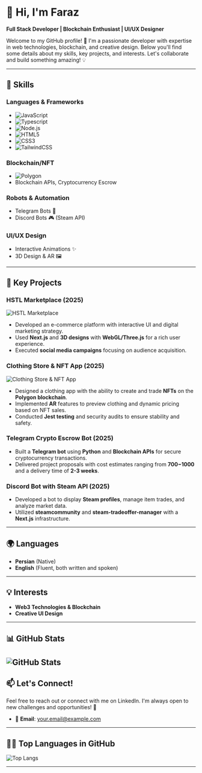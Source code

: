 
# 👋 Hi, I'm Faraz  
**Full Stack Developer | Blockchain Enthusiast | UI/UX Designer**

Welcome to my GitHub profile! 🚀 I'm a passionate developer with expertise in web technologies, blockchain, and creative design. Below you'll find some details about my skills, key projects, and interests. Let's collaborate and build something amazing! 💡

---

## 🔧 Skills

### **Languages & Frameworks**  
- ![JavaScript](https://img.shields.io/badge/JavaScript-FFAA00?style=flat-square&logo=javascript&logoColor=white)  
- ![Typescript](https://img.shields.io/badge/Typescript-007ACC?style=flat-square&logo=typescript&logoColor=white)  
- ![Node.js](https://img.shields.io/badge/Node.js-339933?style=flat-square&logo=node.js&logoColor=white)  
- ![HTML5](https://img.shields.io/badge/HTML5-E34F26?style=flat-square&logo=html5&logoColor=white)  
- ![CSS3](https://img.shields.io/badge/CSS3-1572B6?style=flat-square&logo=css3&logoColor=white)  
- ![TailwindCSS](https://img.shields.io/badge/TailwindCSS-06B6D4?style=flat-square&logo=tailwindcss&logoColor=white)

### **Blockchain/NFT**  
- ![Polygon](https://img.shields.io/badge/Polygon-8247E5?style=flat-square&logo=polygon&logoColor=white)  
- Blockchain APIs, Cryptocurrency Escrow  

### **Robots & Automation**  
- Telegram Bots 🤖  
- Discord Bots 🎮 (Steam API)

### **UI/UX Design**  
- Interactive Animations ✨  
- 3D Design & AR 🖼️

---

## 🚀 Key Projects

### **HSTL Marketplace (2025)**  
![HSTL Marketplace](https://via.placeholder.com/800x400.png?text=HSTL+Marketplace+Image)  
- Developed an e-commerce platform with interactive UI and digital marketing strategy.  
- Used **Next.js** and **3D designs** with **WebGL/Three.js** for a rich user experience.  
- Executed **social media campaigns** focusing on audience acquisition.

### **Clothing Store & NFT App (2025)**  
![Clothing Store & NFT App](https://via.placeholder.com/800x400.png?text=Clothing+Store+NFT+App)  
- Designed a clothing app with the ability to create and trade **NFTs** on the **Polygon blockchain**.  
- Implemented **AR** features to preview clothing and dynamic pricing based on NFT sales.  
- Conducted **Jest testing** and security audits to ensure stability and safety.

### **Telegram Crypto Escrow Bot (2025)**  
- Built a **Telegram bot** using **Python** and **Blockchain APIs** for secure cryptocurrency transactions.  
- Delivered project proposals with cost estimates ranging from **$700-$1000** and a delivery time of **2-3 weeks**.

### **Discord Bot with Steam API (2025)**  
- Developed a bot to display **Steam profiles**, manage item trades, and analyze market data.  
- Utilized **steamcommunity** and **steam-tradeoffer-manager** with a **Next.js** infrastructure.

---


## 🌍 Languages
- **Persian** (Native)
- **English** (Fluent, both written and spoken)

---

## 💡 Interests
- **Web3 Technologies & Blockchain**
- **Creative UI Design**

---

## 📊 GitHub Stats  
![GitHub Stats](https://github-readme-stats.vercel.app/api?username=yourusername&show_icons=true&count_private=true&theme=radical)  
---

## 📫 Let's Connect!

Feel free to reach out or connect with me on LinkedIn. I'm always open to new challenges and opportunities! 🤝

- 📧 **Email**: [your.email@example.com](farazbadraghe@gmail.com)


---

## 🧑‍💻 Top Languages in GitHub  
![Top Langs](https://github-readme-stats.vercel.app/api/top-langs/?username=yourusername&layout=compact&theme=radical)

---
